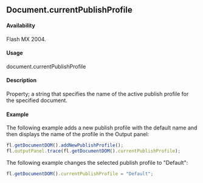 ## Document.currentPublishProfile

#### Availability

Flash MX 2004.

#### Usage

document.currentPublishProfile

#### Description

Property; a string that specifies the name of the active publish profile for the specified document.

#### Example

The following example adds a new publish profile with the default name and then displays the name of the profile in the Output panel:

```javascript
fl.getDocumentDOM().addNewPublishProfile(); 
fl.outputPanel.trace(fl.getDocumentDOM().currentPublishProfile);
```

The following example changes the selected publish profile to "Default":

```javascript
fl.getDocumentDOM().currentPublishProfile = "Default";
```
